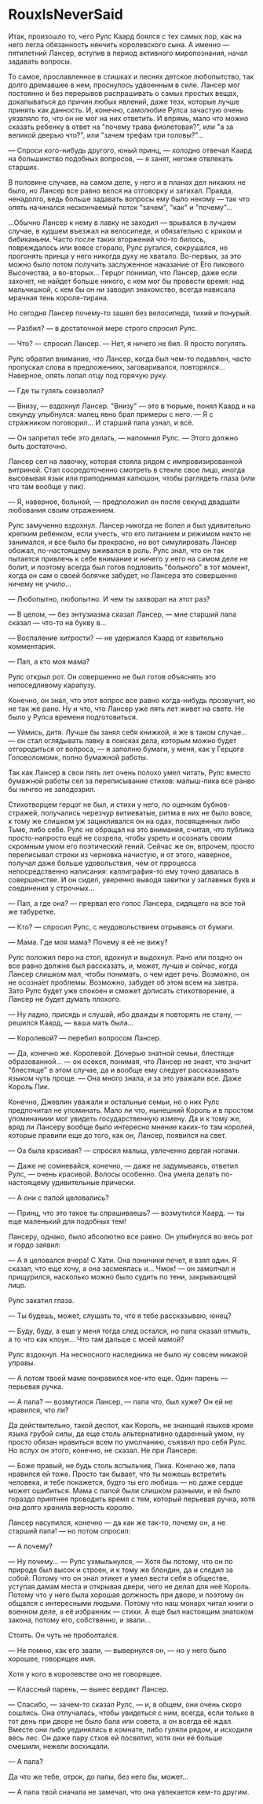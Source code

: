 # RouxlsNeverSaid

Итак, произошло то, чего Рулс Каард боялся с тех самых пор, как на него легла обязанность нянчить королевского сына. А именно — пятилетний Лансер, вступив в период активного миропознания, начал задавать вопросы.

То самое, прославленное в стишках и песнях детское любопытство, так долго дремавшее в нем, проснулось удвоенным в силе. Лансер мог постоянно и без перерывов распрашивать о самых простых вещах, докапываться до причин любых явлений, даже тезх, которые лучше принять как данность. И, конечно, самолюбие Рулса зачастую очень уязвляло то, что он не мог на них ответить. И впрямь, мало что можно сказать ребенку в ответ на "почему трава фиолетовая?", или "а за великой дверью что?", или "зачем трефам три головы?"...

— Спроси кого-нибудь другого, юный принц, — холодно отвечал Каард на большинство подобных вопросов, — я занят, негоже отвлекать старших.

В половине случаев, на самом деле, у него и в планах дел никаких не было, но Лансер все равно велся на отговорку и затихал. Правда, ненадолго, ведь больше задавать вопросы ему было некому — так что опять начинался нескончаемый поток "зачем", "как"  и "почему"...

...Обычно Лансер к нему в лавку не заходил — врывался в лучшем случае, в худшем въезжал на велосипеде, и обязательно с криком и бибиканьем. Часто после таких вторжений что-то билось, повреждалось или вовсе сгорало, Рулс ругался, сокрушался, но прогонять принца у него никогда духу не хватало. Во-первых, за это можно было потом получить заслуженное наказание от Его пикового Высочества, а во-вторых... Герцог понимал, что Лансер, даже если захочет, не найдет больше никого, с кем мог бы провести время: над мальчишкой, с кем бы он ни заводил знакомство, всегда нависала мрачная тень короля-тирана.

Но сегодня Лансер почему-то зашел без велосипеда, тихий и понурый. 

— Разбил? — в достаточной мере строго спросил Рулс.

— Что? — спросил Лансер. — Нет, я ничего не бил. Я просто погулять.

Рулс обратил внимание, что Лансер, когда был чем-то подавлен, часто пропускал слова в предложениях, заговаривался, повторялся... Наверное, опять попал отцу под горячую руку.

— Где ты гулять соизволил?

— Внизу, — вздохнул Лансер. "Внизу" — это в тюрьме, понял Каард и на секунду улыбнулся: малец явно брал примеры с него. — Я с стражником поговорил... И старший папа узнал, и всё.

— Он запретил тебе это делать, — напомнил Рулс. — Этого должно быть достаточно.

Лансер сел на лавочку, которая стояла рядом с импровизированной витриной. Стал сосредоточенно смотреть в стекле свое лицо, иногда высовывая язык или приподнимая капюшон, чтобы раглядеть глаза (или что там вообще у пик).

— Я, наверное, больной, — предположил он после секунд двадцати любования своим отражением.

Рулс замученно вздохнул. Лансер никогда не болел и был удивительно крепким ребенком, если учесть, что его питанием и режимом никто не занимался, и все было бы прекрасно, но вот симулировать Лансер обожал, по-настоящему вживался в роль. Рулс знал, что он так пытается привлечь к себе внимание и ничего у него на самом деле не болит, и поэтому всегда был готов подловить "больного" в тот момент, когда он сам о своей болячке забудет, но Лансера это совершенно ничему не учило...

— Любопытно, любопытно. И чем ты захворал на этот раз?

— В целом, — без энтузиазма сказал Лансер, — мне старший папа сказал — что-то на букву в... 

— Воспаление хитрости? — не удержался Каард от язвительно комментария.

— Пап, а кто моя мама?

Рулс открыл рот. Он совершенно не был готов объяснять это непоседливому карапузу.

Конечно, он знал, что этот вопрос все равно когда-нибудь прозвучит, но не так же рано. Ну и что, что Лансер уже пять лет живет на свете. Не было у Рулса времени подготовиться.

— Уймись, дитя. Лучше бы занял себя книжкой, я же в таком случае... — он стал оглядывать лавку в поисках дела, которым можно будет отгородиться от вопроса, — я заполню бумаги, у меня, как у Герцога Головоломомк, полно бумажной работы.

Так как Лансер в свои пять лет очень полохо умел читать, Рулс вместо бумажной работы сел за переписывание стихов: малыш-пика все ранво бы ничгео не заподозрил. 

Стихотворцем герцог не был, и стихи у него, по оценкам бубнов-стражей, получались черезчур витиеватые, ритма в них не было вовсе, к тому же слишком уж зацикливался он на одах, посвященных либо Тьме, либо себе. Рулс не обращал на это внимания, считая, что публика просто-напросто ещё не созрела, чтобы узреть и осознать своим скромным умом его поэтический гений. Сейчас же он, впрочем, просто переписывал строки из черновка начистую, и от этого, наверное, получал даже больше удовольствия, чем от прроцесса непосредственно написания: каллиграфия-то ему точно давалась в совершенстве. И он сидел, уверенно выводя завитки у заглавных букв и соединения у строчных...

— Пап, а где она? — прервал его голос Лансера, сидящего на все той же табуретке.

— Кто? — спросил Рулс, с неудовольствием отрываясь от бумаги.

— Мама. Где моя мама? Почему я её не вижу?

Рулс положил перо на стол, вдохнул и выдохнул. Рано или поздно он все равно должне был рассказать, и, может, лучше и сейчас, когда Лансер слишком мал, чтобы понимать, о чем идет речь. Возможно, он не осозна́ет проблемы. Возможно, забудет об этом всем на завтра. Зато Рулс будет уже спокоен и сможет дописать стихотворение, а Лансер не будет думать плохого.

— Ну ладно, присядь и слушай, ибо дважды я повторять не стану, — решился Каард, — ваша мать была... 

— Королевой? — перебил вопросом Лансер.

— Да, конечно же. Королевой. Дочерью знатной семьи, блестяще образованной... — он осекся, понимая, что Лансер не знает, что значит "блестяще" в этом случае, да и вообще ему следует рассказыавать языком чуть проще. — Она много знала, и за это уважали все. Даже Король Пик.

Конечно, Джевлин уважали и остальные семьи, но о них Рулс предпочитал не упоминать. Мало ли что, нынешний Король и в простом упоминаниии мог увидеть государственную измену. Да и к тому же, вряд ли Лансеру вообще было интересно мнение каких-то там королей, которые правили еще до того, как он, Лансер, появился на свет.

— Оа была красивая? — спросил малыш, увлеченно дергая ногами.

— Даже не сомневайся, конечно, — даже не задумываясь, ответил Рулс, — очень красивой. Волосы особенно. Она умела делать по-настоящему удивительные прически.

— А они с папой целовались?

— Принц, что это такое ты спрашиваешь? — возмутился Каард. — ты еще маленький для подобных тем!

Лансеру, однако, было абсолютно все равно. Он улыбнулся во весь рот и гордо заявил:

— А я целовался вчера! С Хати. Она поничики печет, я взял один. Я сказал, что еще хочу, а она засмеялась и... Чмок! — он замолчал и прищурился, насколько можно было судить по тени, закрывающей лицо.

Рулс закатил глаза.

— Ты будешь, может, слушать то, что я тебе рассказываю, юнец? 

— Буду, буду, а еще у меня тогда след остался, но папа сказал отмыть,  а то что как клоун... Что там дальше с моей мамой?

Рулс вздохнул. На несносного наследника не было ну совсем никакой управы.

— А потом твоей маме понравился кое-кто еще. Один парень — перьевая ручка. 

— А папа? — возмутился Лансер, — папа что, был хуже? Он ей не нравился, что ли?

Да действительно, такой деспот, как Король, не знающий языков кроме языка грубой силы, да еще столь альтернативно одаренный умом, ну просто обязан нравиться всем по умолчанию, съязвил про себя Рулс. Но вслух он этого, конечно, не сказал. Не при Лансере.

— Боже правый, не будь столь вспыльчив, Пика. Конечно же, папа нравился ей тоже. Просто так бывает, что ты можешь встретить человека, и тебе покажется, будто ты его любишь — но даже сердце может ошибиться. Мама с папой были слишком разными, и ей было гораздо приятнее проводить время с тем, который перьевая ручка, хотя она долго хранила верность королю.

Лансер насупился, конечно — да как же так-то, почему он, а не старший папа! — но потом спросил:

— А почему?

— Ну почему... — Рулс ухмыльнулся, — Хотя бы потому, что он по природе был высок и строен, и к тому же блондин, да и следил за собой. Потому что он знал этикет и умел вести себя в обществе, уступая дамам места и открывая двери, чего не делал для неё Король. Потому что у него была хорошая должность при дворе, и поэтому он общался с интересными людьми. Потому что наш монарх читал книги о военном деле, а её избранник — стихи. А еще был настоящим знатоком закона, потому его, собственно, и звали...

Стоять. Он чуть не проболтался. 

— Не помню, как его звали, — вывернулся он, — но у него было хорошее, говорящее имя.

Хотя у кого в королевстве оно не говорящее.

— Классный парень, — вынес вердикт Лансер.

— Спасибо, — зачем-то сказал Рулс, — и, в общем, они очень скоро сошлись. Она отлучалась, чтобы увидеться с ним, всегда, если только в тот день при дворе не было бала или совета, а он всегда её ждал. Вместе они либо уединялись в комнате, либо гуляли рядом, и исходили весь лес. Он даже пару стхов ей посвятил, хотя они её больше смешили, нежели восхищали.

— А папа?

Да что же тебе, отрок, до папы, без него бы, может...

— А папа твой сначала не замечал, что она увлекается кем-то другим. 
